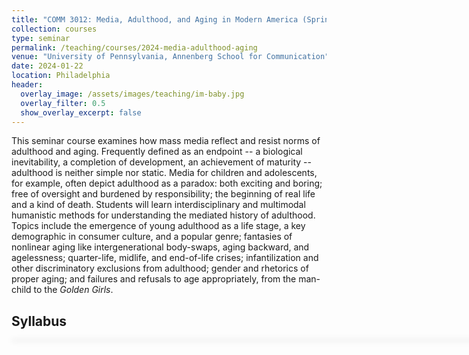 ```yaml
---
title: "COMM 3012: Media, Adulthood, and Aging in Modern America (Spring 2024)"
collection: courses
type: seminar
permalink: /teaching/courses/2024-media-adulthood-aging
venue: "University of Pennsylvania, Annenberg School for Communication"
date: 2024-01-22
location: Philadelphia
header:
  overlay_image: /assets/images/teaching/im-baby.jpg
  overlay_filter: 0.5
  show_overlay_excerpt: false
---
```


This seminar course examines how mass media reflect and resist norms of adulthood and aging. Frequently defined as an endpoint -- a biological inevitability, a completion of development, an achievement of maturity -- adulthood is neither simple nor static. Media for children and adolescents, for example, often depict adulthood as a paradox: both exciting and boring; free of oversight and burdened by responsibility; the beginning of real life and a kind of death. Students will learn interdisciplinary and multimodal humanistic methods for understanding the mediated history of adulthood. Topics include the emergence of young adulthood as a life stage, a key demographic in consumer culture, and a popular genre; fantasies of nonlinear aging like intergenerational body-swaps, aging backward, and agelessness; quarter-life, midlife, and end-of-life crises; infantilization and other discriminatory exclusions from adulthood; gender and rhetorics of proper aging; and failures and refusals to age appropriately, from the man-child to the _Golden Girls_.



## Syllabus

<div id="adobe-dc-view" style="width: 800px; box-shadow: 1px 1px 10px 1px #dadada;"></div>
 <script type="text/javascript" src="https://acrobatservices.adobe.com/view-sdk/viewer.js"></script>

<script>
const viewerConfig = {
    embedMode: "IN_LINE"
};
/* Wait for Adobe Acrobat Services PDF Embed API to be ready */
document.addEventListener("adobe_dc_view_sdk.ready", function () {
    /* Initialize the AdobeDC View object */
    var adobeDCView = new AdobeDC.View({
        /* Pass your registered client id */
        clientId: "241b806eb52c4795a0e80b0e242ac9ec",
        /* Pass the div id in which PDF should be rendered */
        divId: "adobe-dc-view",
    });
    /* Invoke the file preview API on Adobe DC View object */
    adobeDCView.previewFile({
        /* Pass information on how to access the file */
        content: {
            /* Location of file where it is hosted */
            location: {
                url: "/assets/documents/comm3012-syllabus.pdf",
            },
        },
        /* Pass meta data of file */
        metaData: {
            /* file name */
            fileName: "comm3012-syllabus.pdf"
        }
    }, viewerConfig);
});
</script>